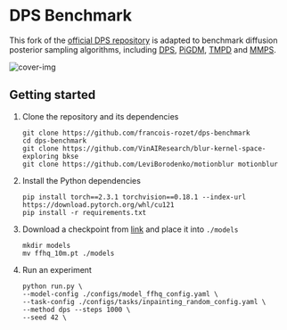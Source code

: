# DPS Benchmark

This fork of the [official DPS repository](https://github.com/DPS2022/diffusion-posterior-sampling) is adapted to benchmark diffusion posterior sampling algorithms, including [DPS](https://arxiv.org/abs/2209.14687), [PiGDM](https://openreview.net/forum?id=9_gsMA8MRKQ), [TMPD](https://arxiv.org/abs/2310.06721) and [MMPS](https://arxiv.org/abs/2405.13712).

![cover-img](./figures/cover.jpg)

## Getting started

1. Clone the repository and its dependencies

    ```
    git clone https://github.com/francois-rozet/dps-benchmark
    cd dps-benchmark
    git clone https://github.com/VinAIResearch/blur-kernel-space-exploring bkse
    git clone https://github.com/LeviBorodenko/motionblur motionblur
    ```

2. Install the Python dependencies

    ```
    pip install torch==2.3.1 torchvision==0.18.1 --index-url https://download.pytorch.org/whl/cu121
    pip install -r requirements.txt
    ```

3. Download a checkpoint from [link](https://drive.google.com/drive/folders/1jElnRoFv7b31fG0v6pTSQkelbSX3xGZh?usp=sharing) and place it into `./models`

    ```
    mkdir models
    mv ffhq_10m.pt ./models
    ```

4. Run an experiment

    ```
    python run.py \
    --model-config ./configs/model_ffhq_config.yaml \
    --task-config ./configs/tasks/inpainting_random_config.yaml \
    --method dps --steps 1000 \
    --seed 42 \
    ```
